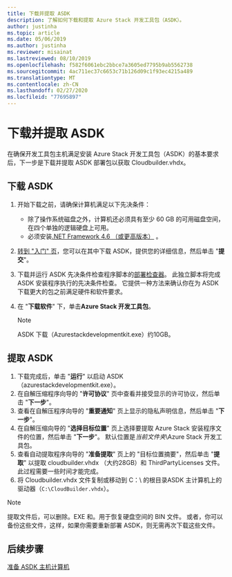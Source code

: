 ```yaml
---
title: 下载并提取 ASDK
description: 了解如何下载和提取 Azure Stack 开发工具包（ASDK）。
author: justinha
ms.topic: article
ms.date: 05/06/2019
ms.author: justinha
ms.reviewer: misainat
ms.lastreviewed: 08/10/2019
ms.openlocfilehash: f582f6061ebc2bbce7a3605ed7795b9ab5562738
ms.sourcegitcommit: 4ac711ec37c6653c71b126d09c1f93ec4215a489
ms.translationtype: MT
ms.contentlocale: zh-CN
ms.lasthandoff: 02/27/2020
ms.locfileid: "77695897"
---
```

# <a name="download-and-extract-the-asdk"></a>下载并提取 ASDK
在确保开发工具包主机满足安装 Azure Stack 开发工具包（ASDK）的基本要求后，下一步是下载并提取 ASDK 部署包以获取 Cloudbuilder.vhdx。

## <a name="download-the-asdk"></a>下载 ASDK
1. 开始下载之前，请确保计算机满足以下先决条件：

   - 除了操作系统磁盘之外，计算机还必须具有至少 60 GB 的可用磁盘空间，在四个单独的逻辑硬盘上可用。
   - 必须安装[.NET Framework 4.6 （或更高版本）](https://dotnet.microsoft.com/download/dotnet-framework-runtime/net46) 。

2. [转到 "入门" 页](https://azure.microsoft.com/overview/azure-stack/try/?v=try)，您可以在其中下载 ASDK，提供您的详细信息，然后单击 "**提交**"。
3. 下载并运行 ASDK 先决条件检查程序脚本的[部署检查器](https://go.microsoft.com/fwlink/?LinkId=828735&clcid=0x409)。 此独立脚本将完成 ASDK 安装程序执行的先决条件检查。 它提供一种方法来确认你在为 ASDK 下载更大的包之前满足硬件和软件要求。
4. 在 "**下载软件**" 下，单击**Azure Stack 开发工具包**。

   > [!NOTE]
   > ASDK 下载（Azurestackdevelopmentkit.exe）约10GB。

## <a name="extract-the-asdk"></a>提取 ASDK
1. 下载完成后，单击 "**运行**" 以启动 ASDK （azurestackdevelopmentkit.exe）。
2. 在自解压缩程序向导的 "**许可协议**" 页中查看并接受显示的许可协议，然后单击 "**下一步**"。
3. 查看在自解压程序向导的 "**重要通知**" 页上显示的隐私声明信息，然后单击 "**下一步**"。
4. 在自解压缩向导的 "**选择目标位置**" 页上选择要提取 Azure Stack 安装程序文件的位置，然后单击 "**下一步**"。 默认位置是*当前文件夹*\Azure Stack 开发工具包。 
5. 查看自动提取程序向导的 "**准备提取**" 页上的 "目标位置摘要"，然后单击 "**提取**" 以提取 cloudbuilder.vhdx （大约28GB）和 ThirdPartyLicenses 文件。 此过程需要一些时间才能完成。
6. 将 Cloudbuilder.vhdx 文件复制或移动到 C：\ 的根目录ASDK 主计算机上的驱动器（`C:\CloudBuilder.vhdx`）。

> [!NOTE]
> 提取文件后，可以删除。EXE 和。用于恢复硬盘空间的 BIN 文件。 或者，你可以备份这些文件，这样，如果你需要重新部署 ASDK，则无需再次下载这些文件。


## <a name="next-steps"></a>后续步骤
[准备 ASDK 主机计算机](asdk-prepare-host.md)
